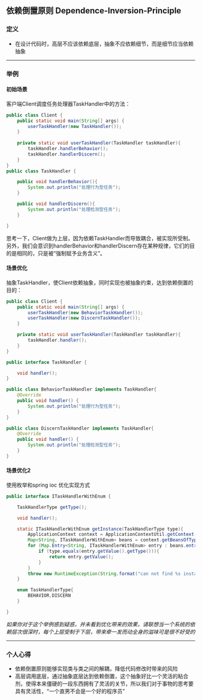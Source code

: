 ﻿## 依赖倒置原则 Dependence-Inversion-Principle

### 定义

- 在设计代码时，高层不应该依赖底层，抽象不应依赖细节，而是细节应当依赖抽象

------
### 举例

#### 初始场景

客户端Client调度任务处理器TaskHandler中的方法：

```java
public class Client {
    public static void main(String[] args) {
        userTaskHandler(new TaskHandler());
    }
    
    private static void userTaskHandler(TaskHandler taskHandler){
        taskHandler.handlerBehavior();
        taskHandler.handlerDiscern();
    }
}
public class TaskHandler {

    public void handlerBehavior(){
        System.out.println("处理行为型任务");
    }

    public void handlerDiscern(){
        System.out.println("处理检测型任务");
    }

}

```

思考一下，Client做为上层，因为依赖TaskHandler而导致耦合，被实现所受制。另外，我们会意识到handlerBehavior和handlerDiscern存在某种规律，它们的目的是相同的，只是被“强制赋予业务含义”。

#### 场景优化

抽象TaskHandler，使Client依赖抽象，同时实现也被抽象约束，达到依赖倒置的目的：

```java
public class Client {
    public static void main(String[] args) {
        userTaskHandler(new BehaviorTaskHandler());
        userTaskHandler(new DiscernTaskHandler());
    }

    private static void userTaskHandler(TaskHandler taskHandler){
        taskHandler.handler();
    }
}

public interface TaskHandler {

    void handler();
}

public class BehaviorTaskHandler implements TaskHandler{
    @Override
    public void handler() {
        System.out.println("处理行为型任务");
    }
}

public class DiscernTaskHandler implements TaskHandler{
    @Override
    public void handler() {
        System.out.println("处理检测型任务");
    }
}
```

#### 场景优化2
使用枚举和spring ioc 优化实现方式
```java
public interface ITaskHandlerWithEnum {

    TaskHandlerType getType();

    void handler();

    static ITaskHandlerWithEnum getInstance(TaskHandlerType type){
        ApplicationContext context = ApplicationContextUtil.getContext();
        Map<String, ITaskHandlerWithEnum> beans = context.getBeansOfType(ITaskHandlerWithEnum.class);
        for (Map.Entry<String, ITaskHandlerWithEnum> entry : beans.entrySet()) {
            if (type.equals(entry.getValue().getType())){
                return entry.getValue();
            }
        }
        throw new RuntimeException(String.format("can not find %s instance", type.name()));
    }

    enum TaskHandlerType{
        BEHAVIOR,DISCERN
    }

}
```

*如果你对于这个举例感到疑惑，并未看到优化带来的效果，请联想当一个系统的依赖层次很深时，每个上层受制于下层，带来牵一发而动全身的滋味可是很不好受的*

------

### 个人心得

- 依赖倒置原则能够实现类与类之间的解耦，降低代码修改时带来的风险
- 高层调用底层，通过抽象底层达到依赖倒置，这个抽象好比一个灵活的粘合剂，使得本来僵硬的一段东西拥有了灵活的关节，所以我们对于事物的思考要具有灵活性，“一个直男不会是一个好的程序员”

  




